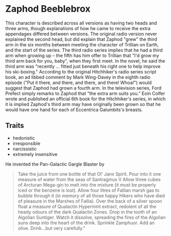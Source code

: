 # Zaphod Beeblebrox #
This character is described across all versions as having two heads and three arms, though explanations of how he came to receive the extra appendages differed between versions. The original radio version never explained the second head, but did explain that Zaphod "grew" the third arm in the six months between meeting the character of Trillian on Earth, and the start of the series. The third radio series implies that he had a third arm when growing up – the fifth has him offer to Trillian that "I'd grow my third arm back for you, baby", when they first meet. In the novel, he said the third arm was "recently ... fitted just beneath his right one to help improve his ski-boxing." According to the original Hitchhiker's radio series script book, an ad libbed comment by Mark Wing-Davey in the eighth radio episode ("Put it there, and there, and there, and there! Whoa!") would suggest that Zaphod had grown a fourth arm. In the television series, Ford Prefect simply remarks to Zaphod that "the extra arm suits you." Eoin Colfer wrote and published an official 6th book for the Hitchhiker's series, in which it is implied Zaphod's third arm may have originally been grown so that he would have one hand for each of Eccentrica Galumbits's breasts. 

## Traits ##
* hedonistic
* irresponsible
* narcissistic 
* extremely insensitive

He invented the Pan-Galactic Gargle Blaster by
>    Take the juice from one bottle of that Ol' Janx Spirit.
>    Pour into it one measure of water from the seas of Santraginus V
>    Allow three cubes of Arcturan Mega-gin to melt into the mixture (it must be properly iced or the benzene is lost).
>    Allow four litres of Fallian marsh gas to bubble through it (in memory of all those happy Hikers who have died of pleasure in the Marshes of Fallia).
>    Over the back of a silver spoon float a measure of Qualactin Hypermint extract, redolent of all the heady odours of the dark Qualactin Zones.
>    Drop in the tooth of an Algolian Suntiger. Watch it dissolve, spreading the fires of the Algolian suns deep into the heart of the drink.
>    Sprinkle Zamphuor.
>    Add an olive.
>    Drink...but very carefully."
